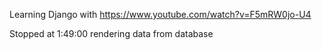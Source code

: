 Learning Django with https://www.youtube.com/watch?v=F5mRW0jo-U4

Stopped at 1:49:00 rendering data from database
